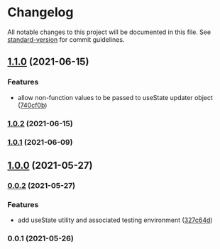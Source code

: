# Changelog

All notable changes to this project will be documented in this file. See [standard-version](https://github.com/conventional-changelog/standard-version) for commit guidelines.

## [1.1.0](https://github.com/growthops-digital/ext-react/compare/v1.0.2...v1.1.0) (2021-06-15)


### Features

* allow non-function values to be passed to useState updater object ([740cf0b](https://github.com/growthops-digital/ext-react/commit/740cf0b0a05ad4e0def35832d2eda27e09464761))

### [1.0.2](https://github.com/growthops-digital/ext-react/compare/v1.0.1...v1.0.2) (2021-06-15)

### [1.0.1](https://github.com/growthops-digital/ext-react/compare/v1.0.0...v1.0.1) (2021-06-09)

## [1.0.0](https://github.com/growthops-digital/ext-react/compare/v0.0.2...v1.0.0) (2021-05-27)

### [0.0.2](https://github.com/growthops-digital/ext-react/compare/v0.0.1...v0.0.2) (2021-05-27)


### Features

* add useState utility and associated testing environment ([327c64d](https://github.com/growthops-digital/ext-react/commit/327c64d0c4646a486a0328232add7b81e744f8de))

### 0.0.1 (2021-05-26)
